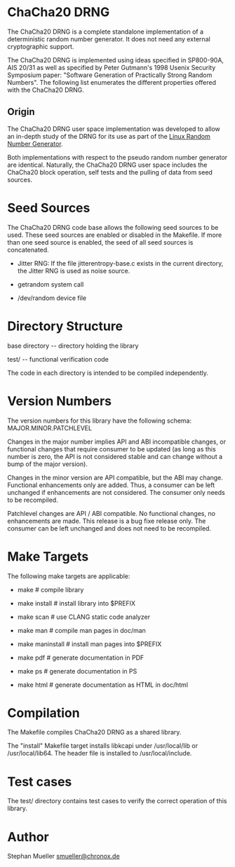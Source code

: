 ChaCha20 DRNG
=============

The ChaCha20 DRNG is a complete standalone implementation of a
deterministic random number generator. It does not need any external
cryptographic support.

The ChaCha20 DRNG is implemented using ideas specified in SP800-90A,
AIS 20/31 as well as specified by Peter Gutmann's 1998 Usenix Security
Symposium paper: "Software Generation of Practically Strong Random Numbers".
The following list enumerates the different properties offered with the
ChaCha20 DRNG.

Origin
------

The ChaCha20 DRNG user space implementation was developed to allow an in-depth
study of the DRNG for its use as part of the
[Linux Random Number Generator](https://github.com/smuellerDD/lrng).

Both implementations with respect to the pseudo random number generator are
identical. Naturally, the ChaCha20 DRNG user space includes the ChaCha20
block operation, self tests and the pulling of data from seed sources.

Seed Sources
============

The ChaCha20 DRNG code base allows the following seed sources to be used.
These seed sources are enabled or disabled in the Makefile. If more than one
seed source is enabled, the seed of all seed sources is concatenated.

* Jitter RNG: If the file jitterentropy-base.c exists in the current directory,
  the Jitter RNG is used as noise source.

* getrandom system call

* /dev/random device file

Directory Structure
===================

base directory -- directory holding the library

test/ -- functional verification code

The code in each directory is intended to be compiled independently.

Version Numbers
===============
The version numbers for this library have the following schema:
MAJOR.MINOR.PATCHLEVEL

Changes in the major number implies API and ABI incompatible changes, or
functional changes that require consumer to be updated (as long as this 
number is zero, the API is not considered stable and can change without a 
bump of the major version).

Changes in the minor version are API compatible, but the ABI may change. 
Functional enhancements only are added. Thus, a consumer can be left 
unchanged if enhancements are not considered. The consumer only needs to 
be recompiled.

Patchlevel changes are API / ABI compatible. No functional changes, no
enhancements are made. This release is a bug fixe release only. The
consumer can be left unchanged and does not need to be recompiled.


Make Targets
============

The following make targets are applicable:

* make              # compile library

* make install      # install library into $PREFIX

* make scan         # use CLANG static code analyzer

* make man          # compile man pages in doc/man

* make maninstall   # install man pages into $PREFIX

* make pdf          # generate documentation in PDF

* make ps           # generate documentation in PS

* make html         # generate documentation as HTML in doc/html


Compilation
===========

The Makefile compiles ChaCha20 DRNG as a shared library.

The "install" Makefile target installs libkcapi under /usr/local/lib or
/usr/local/lib64. The header file is installed to /usr/local/include.


Test cases
==========

The test/ directory contains test cases to verify the correct operation of
this library.

Author
======
Stephan Mueller <smueller@chronox.de>
